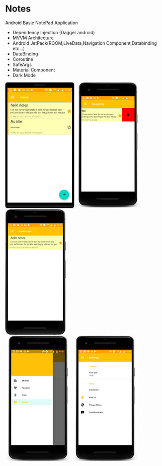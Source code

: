 # Notes
Android Basic NotePad Application
* Dependency Injection (Dagger android)
* MVVM Architecture
* Android JetPack(ROOM,LiveData,Navigation Component,Databinding etc...)
* DataBinding
* Coroutine
* SafeArgs
* Material Component
* Dark Mode

<div class="row">
<img src="screenshot/device-2020-03-13-233852.png" height="400" alt="screenshot"/>
<img src="screenshot/device-2020-03-13-234132.png" height="400" alt="screenshot"/>
<img src="screenshot/device-2020-03-13-234005.png" height="400" alt="screenshot"/>
</div>
<div class="row">
  
<img src="screenshot/device-2020-03-13-234300.png" height="400" alt="screenshot"/>
<img src="screenshot/device-2020-03-13-234223.png" height="400" alt="screenshot"/>

</div>


